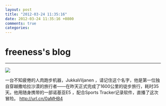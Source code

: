 ```yaml
---
layout: post
title: "2012-03-24 11:35:16"
date: 2012-03-24 11:35:16 +0800
comments: true
categories: 
---
```


# freeness's blog

----------

![](http://okqmqrbgo.bkt.clouddn.com/201203241135161.jpg)

>
一台不知疲倦的人肉跑步机器，JukkaViljanen ，请记住这个名字，他是第一位独自穿越撒哈拉沙漠的旅行者——在昨天正式完成了1600公里的徒步旅行，耗时35天。他用随身携带的一部诺基亚E5 ，配合Sports Tracker记录软件，直播了这次冒险。 http://url.cn/0aMHB4